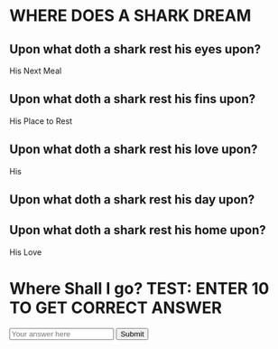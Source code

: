 <!DOCTYPE html>
<html lang="en">
  <meta charset="UTF-8">
  <meta http-equiv="X-UA-Compatible" content="IE-edge">
  <meta name="viewport" content="width=device-width, initial-scale=1.0">
  <link rel-"stylesheet" href="style.css">
  <title>Where Does a Shark Dream?</title>
</head>
<body>
    <div class="container">
      <h1>WHERE DOES A SHARK DREAM</h1>
      <h2>Upon what doth a shark rest his eyes upon?</h2>
      <p>His Next Meal<p>
      <h2>Upon what doth a shark rest his fins upon?</h2>
      <p>His Place to Rest<p>
      <h2> Upon what doth a shark rest his love upon?</h2>
      <p>His </p>
      <h2> Upon what doth a shark rest his day upon? </h2>
      <h2> Upon what doth a shark rest his home upon?</h2> 
      <p>His Love<p>
        <h1>Where Shall I go? TEST: ENTER 10 TO GET CORRECT ANSWER </h1>
        <script>
    function checkAnswer() {
        const answer = document.getElementById('puzzleAnswer').value.toLowerCase();
        if (answer === "10") {
            alert("Fin-tastic");
        } else {
            alert("Nice Fin-tasy, try again");
        }
    }
</script>
         <input type="text" id="puzzleAnswer" placeholder="Your answer here">
    <button onclick="checkAnswer()">Submit</button>
    </div>
</body>
</html>

